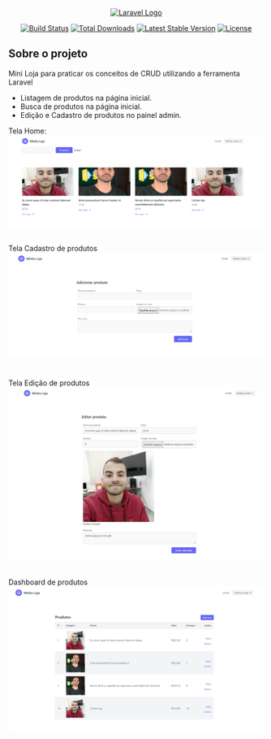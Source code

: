 <p align="center"><a href="https://laravel.com" target="_blank"><img src="https://raw.githubusercontent.com/laravel/art/master/logo-lockup/5%20SVG/2%20CMYK/1%20Full%20Color/laravel-logolockup-cmyk-red.svg" width="400" alt="Laravel Logo"></a></p>

<p align="center">
<a href="https://travis-ci.org/laravel/framework"><img src="https://travis-ci.org/laravel/framework.svg" alt="Build Status"></a>
<a href="https://packagist.org/packages/laravel/framework"><img src="https://img.shields.io/packagist/dt/laravel/framework" alt="Total Downloads"></a>
<a href="https://packagist.org/packages/laravel/framework"><img src="https://img.shields.io/packagist/v/laravel/framework" alt="Latest Stable Version"></a>
<a href="https://packagist.org/packages/laravel/framework"><img src="https://img.shields.io/packagist/l/laravel/framework" alt="License"></a>
</p>

## Sobre o projeto

Mini Loja para praticar os conceitos de CRUD utilizando a ferramenta Laravel

- Listagem de produtos na página inicial.
- Busca de produtos na página inicial.
- Edição e Cadastro de produtos no painel admin.


Tela Home:
![](https://raw.githubusercontent.com/Marlon-Paulo-da-Silva/MiniLoja-Laravel/main/image4.png)
<br>
<br>
Tela Cadastro de produtos
![](https://raw.githubusercontent.com/Marlon-Paulo-da-Silva/MiniLoja-Laravel/main/image1.png)
<br>
<br>

Tela Edição de produtos
![](https://raw.githubusercontent.com/Marlon-Paulo-da-Silva/MiniLoja-Laravel/main/image2.png)
<br>
<br>

Dashboard de produtos
![](https://raw.githubusercontent.com/Marlon-Paulo-da-Silva/MiniLoja-Laravel/main/image3.png)


